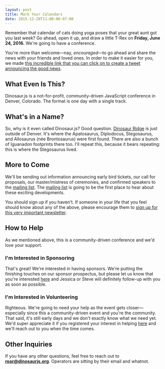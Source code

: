 ```yaml
---
layout: post
title: Mark Your Calendars
date: 2015-12-28T11:00:00-07:00
---
```


Remember that calendar of cats doing yoga poses that your great aunt got you last week? Go ahead, open it up, and draw a little T-Rex on **Friday, June 24, 2016.** We're going to have a conference.

You're more than welcome—nay, _encouraged_—to go ahead and share the news with your friends and loved ones. In order to make it easier for you, we made [this incredible link that you can click on to create a tweet announcing the good news](https://twitter.com/home?status=I%20just%20found%20out%20that%20%40dinosaur_js%20is%20going%20to%20be%20on%20Friday,%20June%2024,%202016%20in%20Denver,%20Colorado!%20http%3A//dinosaurjs.org/).

## What Even Is This?

Dinosaur.js is a not-for-profit, community-driven JavaScript conference in Denver, Colorado. The format is one day with a single track.

## What's in a Name?

So, why is it even called Dinosaur.js? Good question. [Dinosaur Ridge](https://en.wikipedia.org/wiki/Dinosaur_Ridge) is just outside of Denver. It's where the Apatosaurus, Diplodocus, Stegosaurus, and Allosaurus (née Brontosaurus) were first found. There are also a bunch of Iguanadon footprints there too. I'll repeat this, because it bears repeating: this is where the Stegosaurus lived.

## More to Come

We'll be sending out information announcing early bird tickets, our call for proposals, our master/mistress of ceremonies, and confirmed speakers to the [mailing list][ml]. The [mailing list][ml] is going to be the first place to hear about these exciting developments.

You should sign up if you haven't. If someone in your life that you feel should know about any of the above, please encourage them to [sign up for this very important newsletter][ml].

[ml]: http://dinosaurjs.us12.list-manage.com/subscribe?u=50315fee4889ecfe0c9a664cd&id=9261db23f6

## How to Help

As we mentioned above, this is a community-driven conference and we'd love your support.

### I'm Interested in Sponsoring

That's great! We're interested in having sponsors. We're putting the finishing touches on our sponsor prospectus, but please let us know that you're interested [here](https://docs.google.com/forms/d/1DFnIAaB8-fNkWu7SKu1MjA8yPp0lQ68DWWwH2SeXwUQ/viewform) and Jessica or Steve will definitely follow-up with you as soon as possible.

### I'm Interested in Volunteering

Righteous. We're going to need your help as the event gets closer—especially since this a community-driven event and you're the community. That said, it's still early days and we don't exactly know what we need yet. We'd super appreciate it if you registered your interest in helping [here](https://docs.google.com/forms/d/1bT9xAWLV2VaieGMEBgwck1mGYkiZ-bZLgXT4nL5vR64/viewform) and we'll reach out to you when the time comes.

## Other Inquiries

If you have any other questions, feel free to reach out to **roar@dinosaurjs.org**. Operators are sitting by their email and whatnot.
